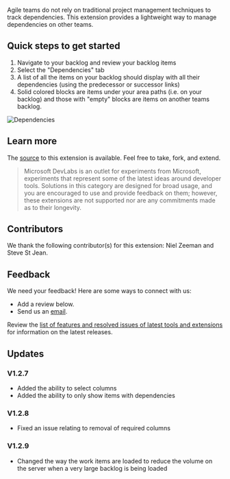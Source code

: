 Agile teams do not rely on traditional project management techniques to track dependencies. 
This extension provides a lightweight way to manage dependencies on other teams.


## Quick steps to get started
1. Navigate to your backlog and review your backlog items
2. Select the "Dependencies" tab
3. A list of all the items on your backlog should display with all their dependencies (using the predecessor or successor links) 
4. Solid colored blocks are items under your area paths (i.e. on your backlog) and those with "empty" blocks are items on another teams backlog.

![Dependencies](img/screen3.png)

## Learn more

The [source](https://github.com/ALM-Rangers/Show-Area-Path-Dependencies-Extension) to this extension is available. Feel free to take, fork, and extend.

> Microsoft DevLabs is an outlet for experiments from Microsoft, experiments that represent some of the latest ideas around developer tools. Solutions in this category are designed for broad usage, and you are encouraged to use and provide feedback on them; however, these extensions are not supported nor are any commitments made as to their longevity.

## Contributors

We thank the following contributor(s) for this extension: Niel Zeeman and Steve St Jean. 

## Feedback

We need your feedback! Here are some ways to connect with us:

- Add a review below.
- Send us an [email](mailto://mktdevlabs@microsoft.com).

Review the [list of features and resolved issues of latest tools and extensions](https://aka.ms/vsarreleases) for information on the latest releases.

## Updates
### V1.2.7
* Added the ability to select columns
* Added the ability to only show items with dependencies

### V1.2.8
* Fixed an issue relating to removal of required columns

### V1.2.9
* Changed the way the work items are loaded to reduce the volume on the server when a very large backlog is being loaded
